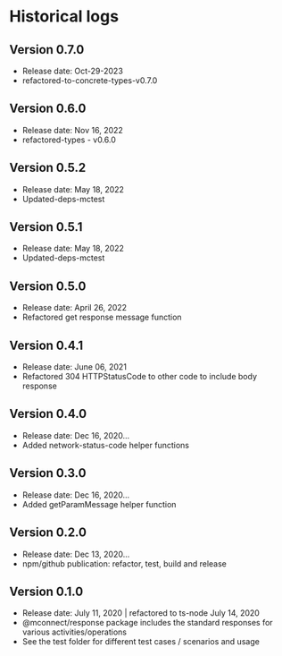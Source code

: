 # Historical logs

## Version 0.7.0
- Release date: Oct-29-2023
- refactored-to-concrete-types-v0.7.0

## Version 0.6.0

- Release date: Nov 16, 2022
- refactored-types - v0.6.0

## Version 0.5.2

- Release date: May 18, 2022
- Updated-deps-mctest

## Version 0.5.1

- Release date: May 18, 2022
- Updated-deps-mctest

## Version 0.5.0

- Release date: April 26, 2022
- Refactored get response message function

## Version 0.4.1

- Release date: June 06, 2021
- Refactored 304 HTTPStatusCode to other code to include body response

## Version 0.4.0

- Release date: Dec 16, 2020...
- Added network-status-code helper functions

## Version 0.3.0

- Release date: Dec 16, 2020...
- Added getParamMessage helper function

## Version 0.2.0

- Release date: Dec 13, 2020...
- npm/github publication: refactor, test, build and release

## Version 0.1.0

- Release date: July 11, 2020 | refactored to ts-node July 14, 2020
- @mconnect/response package includes the standard responses for various activities/operations
- See the test folder for different test cases / scenarios and usage
